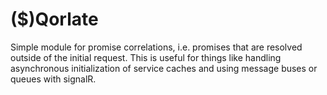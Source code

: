 ($)Qorlate
==================

Simple module for promise correlations, i.e. promises that are resolved outside of the initial request. This is useful for things like handling asynchronous initialization of service caches and using message buses or queues with signalR. 